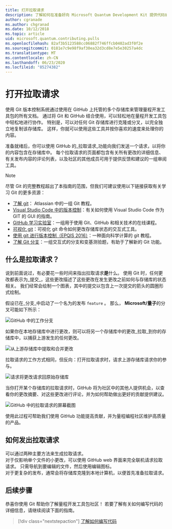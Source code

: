 ```yaml
---
title: 打开拉取请求
description: 了解如何在准备好向 Microsoft Quantum Development Kit 提供代码或文档时提交 GitHub 拉取请求。
author: cgranade
ms.author: chgranad
ms.date: 10/12/2018
ms.topic: article
uid: microsoft.quantum.contributing.pulls
ms.openlocfilehash: 82af3b5123588cc06882f746ffcb0402ad3f0f2e
ms.sourcegitcommit: 0181e7c9e98f9af30ea32d3cd8e7e5e30257a4dc
ms.translationtype: MT
ms.contentlocale: zh-CN
ms.lasthandoff: 06/23/2020
ms.locfileid: "85274382"
---
```

# <a name="opening-pull-requests"></a>打开拉取请求 #

使用 Git 版本控制系统通过使用在 GitHub 上托管的多个存储库来管理量程开发工具包的所有文档。
通过将 Git 和 GitHub 结合使用，可以轻松地在量程开发工具包中轻松地进行协作。
特别是，可以对任何 Git 存储库进行克隆或分叉，以完全独立地复制该存储库。
这样，你就可以使用这些工具并按你喜欢的速度来处理你的内容。

准备就绪后，你可以使用 GitHub 的_拉取请求_功能向我们发送一个请求，以将你的内容包含在存储库中。
每个拉取请求的页面都包含有关所有更改的详细信息、有关发布内容的评论列表，以及社区的其他成员可用于提供反馈和建议的一组审阅工具。

> [!NOTE]
> 尽管 Git 的完整教程超出了本指南的范围，但我们可建议使用以下链接获取有关学习 Git 的更多资源：
>
> - [了解 git](https://www.atlassian.com/git)： Atlassian 中的一组 Git 教程。
> - [Visual Studio Code 中的版本控制](https://code.visualstudio.com/docs/editor/versioncontrol)：有关如何使用 Visual Studio Code 作为 GIT 的 GUI 的指南。
> - [GitHub 学习实验室](https://lab.github.com/)：一组用于使用 Git、GitHub 和相关技术的在线课程。
> - [可视化 git](https://git-school.github.io/visualizing-git/)：可视化 git 命令如何更改存储库状态的交互式工具。
> - [使用 git 进行版本控制（EPQIS 2016）](https://nbviewer.jupyter.org/github/QuinnPhys/PythonWorkshop-science/blob/master/lecture-1-scicomp-tools-part1.ipynb#Version-Control-with-Git-(50-Minutes))：一种面向科学计算的 git 教程。
> - [了解 Git 分支](https://learngitbranching.js.org/)：一组交互式的分支和变基测验题，有助于了解新的 Git 功能。

## <a name="what-is-a-pull-request"></a>什么是拉取请求？ ##

说到前面说过，有必要花一些时间来指出拉取请求**是**什么。
使用 Git 时，任何更改都表示为_提交_，这些更改描述了这些更改在发生更改之前如何与存储库的状态相关。
我们经常会绘制一个图表，其中的提交以包含上一次提交的箭头的圆圈形式绘制。

假设已在_分支_中启动了一个名为的发布 `feature` 。
那么， **Microsoft/量子**的分叉可能如下所示：

![GitHub 中的工作分支](~/media/git-workflow-step0.png)

如果你在本地存储库中进行更改，则可以将另一个存储库中的更改_拉取_到你的存储库中，以捕获上游发生的任何更改。

![从上游存储库中提取和合并更改](~/media/git-workflow-step1.png)

拉取请求的工作方式相同，但反向：打开拉取请求时，请求上游存储库请求你的参与。

![请求将更改请求回原始存储库](~/media/git-workflow-step2.png)

当你打开某个存储库的拉取请求时，GitHub 将为社区中的其他人提供机会，以查看你的更改摘要、对这些更改进行评论，并为如何帮助做出更好的贡献提供建议。

![GitHub 中的拉取请求的屏幕截图](~/media/pull-request-header.png)

使用此过程可帮助我们使用 GitHub 功能提高贡献，并为量程编程社区维护高质量的产品。

## <a name="how-to-make-a-pull-request"></a>如何发出拉取请求 ##

可以通过两种主要方法来生成拉取请求。  
对于仅影响单个文件的小更改，可以使用 GitHub web 界面来完全联机请求拉取请求。 只需导航到要编辑的文件，然后使用编辑图标。  
对于更复杂的发布，通常会将存储库克隆到本地计算机，以便首先准备拉取请求。

<!--
### Using the Web Interface ###

**TODO**

### Command-Line and GitHub Flow ###

Most of the time, it's easier to prepare a pull request on your own computer; that makes it easier to work incrementally, and to test your changes.
If you haven't already done so, the first step is to _fork_ the repository that you'd like to contribute to.
Forking makes a complete clone of the original repository, but under your GitHub account instead of under [Microsoft](http://github.com/Microsoft/) or [MicrosoftDocs](http://github.com/MicrosoftDocs/).
This way, you can edit your personal fork to your heart's content before making a pull request for your work.

**TODO: pick up here**

## Code Review and Etiquette ##

**TODO: PR ettiquette, reviews, etc.**

-->

## <a name="next-steps"></a>后续步骤 ##

恭喜你使用 Git 帮助你了解量程开发工具包社区！
若要了解有关如何编写代码的详细信息，请继续阅读下面的指南。

> [!div class="nextstepaction"]
> [了解如何编写代码](xref:microsoft.quantum.contributing.code)
